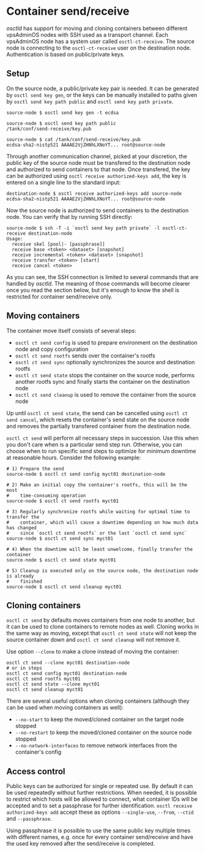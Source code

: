 # Container send/receive
*osctld* has support for moving and cloning containers between different
vpsAdminOS nodes with SSH used as a transport channel. Each vpsAdminOS node has
a system user called `osctl-ct-receive`. The source node is connecting to the
`osctl-ct-receive` user on the destination node. Authentication is based on
public/private keys.

## Setup
On the source node, a public/private key pair is needed. It can be generated by
`osctl send key gen`, or the keys can be manually installed to paths given
by `osctl send key path public` and `osctl send key path private`.

```shell
source-node $ osctl send key gen -t ecdsa

source-node $ osctl send key path public
/tank/conf/send-receive/key.pub

source-node $ cat /tank/conf/send-receive/key.pub
ecdsa-sha2-nistp521 AAAAE2VjZHNhLXNoYT... root@source-node
```

Through another communication channel, picked at your discretion, the public key
of the source node must be transfered to the destination node and authorized to
send containers to that node. Once transfered, the key can be authorized
using `osctl receive authorized-keys add`, the key is entered on a single line
to the standard input:

```shell
destination-node $ osctl receive authorized-keys add source-node
ecdsa-sha2-nistp521 AAAAE2VjZHNhLXNoYT... root@source-node
```

Now the source node is authorized to send containers to the destination node.
You can verify that by running SSH directly:

```shell
source-node $ ssh -T -i `osctl send key path private` -l osctl-ct-receive destination-node
Usage:
  receive skel [pool|- [passphrase]]
  receive base <token> <dataset> [snapshot]
  receive incremental <token> <dataset> [snapshot]
  receive transfer <token> [start]
  receive cancel <token>
```

As you can see, the SSH connection is limited to several commands that are
handled by *osctld*. The meaning of those commands will become clearer once you
read the section below, but it's enough to know the shell is restricted for
container send/receive only.

## Moving containers
The container move itself consists of several steps:

 - `osctl ct send config` is used to prepare environment on the destination
   node and copy configuration
 - `osctl ct send rootfs` sends over the container's rootfs
 - `osctl ct send sync` optionally synchronizes the source and destination rootfs
 - `osctl ct send state` stops the container on the source node, performs
   another rootfs sync and finally starts the container on the destination node
 - `osctl ct send cleanup` is used to remove the container from the source
   node

Up until `osctl ct send state`, the send can be cancelled using
`osctl ct send cancel`, which resets the container's send state on the
source node and removes the partially transfered container from the destination
node.

`osctl ct send` will perform all necessary steps in succession.
Use this when you don't care when is a particular send step run. Otherwise,
you can choose when to run specific send steps to optimize for minimum
downtime at reasonable hours. Consider the following example:

```shell
# 1) Prepare the send
source-node $ osctl ct send config myct01 destination-node

# 2) Make an initial copy the container's rootfs, this will be the most
#    time-consuming operation
source-node $ osctl ct send rootfs myct01

# 3) Regularly synchronize rootfs while waiting for optimal time to transfer the
#    container, which will cause a downtime depending on how much data has changed
#    since `osctl ct send rootfs` or the last `osctl ct send sync`
source-node $ osctl ct send sync myct01

# 4) When the downtime will be least unwelcome, finally transfer the container
source-node $ osctl ct send state myct01

# 5) Cleanup is executed only on the source node, the destination node is already
#    finished
source-node $ osctl ct send cleanup myct01
```

## Cloning containers
`osctl ct send` by defaults moves containers from one node to another, but it
can be used to clone containers to remote nodes as well. Cloning works in the
same way as moving, except that `osctl ct send state` will not keep the source
container down and `osctl ct send cleanup` will not remove it.

Use option `--clone` to make a clone instead of moving the container:

```shell
osctl ct send --clone myct01 destination-node
# or in steps
osctl ct send config myct01 destination-node
osctl ct send rootfs myct01
osctl ct send state --clone myct01
osctl ct send cleanup myct01
```

There are several useful options when cloning containers (although they can be
used when moving containers as well):

 - `--no-start` to keep the moved/cloned container on the target node stopped
 - `--no-restart` to keep the moved/cloned container on the source node stopped
 - `--no-network-interfaces` to remove network interfaces from the container's
   config

## Access control
Public keys can be authorized for single or repeated use. By default it can be
used repeatedly without further restrictions. When needed, it is possible to
restrict which hosts will be allowed to connect, what container IDs will be
accepted and to set a passphrase for further identification.
`osctl receive authorized-keys add` accept these as options `--single-use`,
`--from`, `--ctid` and `--passphrase`.

Using passphrase it is possible to use the same public key multiple times
with different names, e.g. once for every container send/receive and have the
used key removed after the send/receive is completed.
